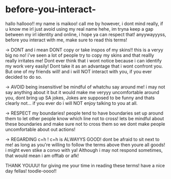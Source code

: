 # before-you-interact-
hallo hallooo!! my name is maikoo! call me by however, i dont mind really, if u know me irl just avoid using my real name hehe, im tryna keep a gap between my irl identity and online, i hope ya can respect that! anyywayyyss, before you interact with me, make sure to read this terms!

-> DONT and i mean DONT copy or take inspos of my skins!! this is a veryy big no no! i've seen a lot of people try to copy my skins and that reallly really irritates me! Dont ever think that i wont notice because i can identify my work very easily! Dont take it as an advantage that i wont confront you. But one of my friends will! and i will NOT interact with you, if you ever decided to do so.

-> AVOID being insensitive! be mindful of whatchu say around me! i may not say anything about it but it would make me veryyy uncomfortable around you, dont bring up SA jokes, Jokes are supposed to be funny and thats clearly not... if you ever do i will NOT enjoy talking to you at all.

-> RESPECT my boundaries! people tend to have boundaries set up around them to let other people know which line not to cross! lets be mindful about these boundaries and make sure not to cross them so we dont make people uncomfortable about out actions!

-> REGARDING c+h ! c+h is ALWAYYS GOOD! dont be afraid to sit next to me! as long as you're willing to follow the terms above then youre all goods! i might even stike a convo with ya! Although i may not respond sometimes, that would mean i am offtab or afk!

THANK YOUUU! for giving me your time in reading these terms! have a nice day fellas! toodle-oooo!! 
